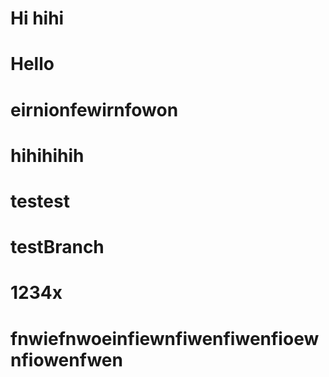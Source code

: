 # Hi hihi

# Hello

# eirnionfewirnfowon  


# hihihihih

# testest

# testBranch

# 1234x


# fnwiefnwoeinfiewnfiwenfiwenfioewnfiowenfwen